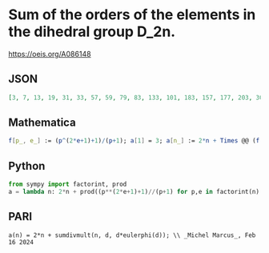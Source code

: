 # Sum of the orders of the elements in the dihedral group D\_2n\.
https://oeis.org/A086148
## JSON
```JSON
[3, 7, 13, 19, 31, 33, 57, 59, 79, 83, 133, 101, 183, 157, 177, 203, 307, 219, 381, 271, 343, 377, 553, 349, 571, 523, 601, 529, 871, 501, 993, 747, 843, 887, 973, 743, 1407, 1105, 1177, 983, 1723, 987, 1893, 1309, 1371, 1613, 2257, 1293, 2199, 1663, 2013]
```
## Mathematica
```Mathematica
f[p_, e_] := (p^(2*e+1)+1)/(p+1); a[1] = 3; a[n_] := 2*n + Times @@ (f @@@ FactorInteger[n]); Array[a, 50] (* _Amiram Eldar_, Jul 31 2019 *)
```
## Python
```Python
from sympy import factorint, prod
a = lambda n: 2*n + prod((p**(2*e+1)+1)//(p+1) for p,e in factorint(n).items()) # _Darío Clavijo_, Feb 15 2024
```
## PARI
```PARI
a(n) = 2*n + sumdivmult(n, d, d*eulerphi(d)); \\ _Michel Marcus_, Feb 16 2024
```
